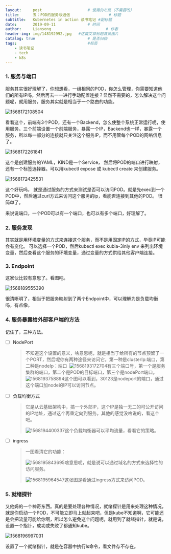 ```yaml
---
layout:     post   				    # 使用的布局（不需要改）
title:      五：POD的服务与通信 				# 标题
subtitle:   Kubernetes in action 读书笔记 #副标题
date:       2019-09-11 				# 时间
author:     Liansong 						# 作者
header-img: img/148192992.jpg 	#这篇文章标题背景图片
catalog: true 						# 是否归档
tags:								#标签
    - 读书笔记
    - tech
    - k8s
---
```




###  1. 服务与端口

服务其实很好理解了，你想想看，一组相同的POD，你怎么管理，你需要知道他们的所有IP吗，然后再去一一进行手动配置连接？显然不需要的，怎么解决这个问题呢，就用服务，服务其实就是相当于一个路由的功能。

![1568172108504](https://tva1.sinaimg.cn/large/006y8mN6gy1g6vz9tf8wej30mf0dnq60.jpg)

看看这个，前端有3个POD，还有一个Backend，怎么使整个系统正常运行呢，使用服务。三个前端设置一个前端服务，暴露一个IP，Backend也一样，暴露一个服务，所以每一部分的连接就只关注这个服务IP，而不用管每个POD的网络信息了。

![1568172261841](https://tva1.sinaimg.cn/large/006y8mN6gy1g6vz9trl8vj30i707bjsq.jpg)

这个是创建服务的YAML，KIND是一个Service， 然后将POD的端口进行映射，还有一个标签选择器。可以用kubectl expose 或 kubectl create 来创建服务。

![1568172425531](https://tva1.sinaimg.cn/large/006y8mN6gy1g6vz9ubj81j30px0dwn2q.jpg)

这个好玩吗， 就是通过服务的方式来测试是否可以访问POD。就是先exec到一个POD中，然后通过curl方式来访问这个服务的ip，看能否连接到其他的POD。 很简单了。           

来说说端口，一个POD可以有一个端口，也可以有多个端口，好理解了。



### 2. 服务发现

其实就是用环境变量的方式来连接这个服务，而不是用固定IP的方式，毕竟IP可能会有变化。 可以选择一个POD，然后kubectl exec kubia-3inly env 来列出环境变量，然后查看这个服务的环境变量，通过变量的方式供给其他客户端连接。



### 3. Endpoint

这家伙比较有意思了。看图吧。

![1568189555390](https://tva1.sinaimg.cn/large/006y8mN6gy1g6vz9v2ldhj30sm0c67e1.jpg)

很清晰明了，相当于把服务映射到了两个Endpoint中，可以理解为是负载均衡吗，有点像。



### 4. 服务暴露给外部客户端的方法

记住了，三种方法。

- [ ]  NodePort 

	>  不知道这个设置的意义，啥意思呢，就是相当于给所有的节点预留了一个PORT，然后呢你有两种途径来访问它。第一种是clusterIp:端口，第二种是nodeIp：端口  ![1568193172704](https://tva1.sinaimg.cn/large/006y8mN6gy1g6vz9w5kr5j30kl08hac7.jpg)有三个端口号，第一个是服务集群的端口，第二个是POD的目标端口，第三个是nodePort端口。![1568193758894](https://tva1.sinaimg.cn/large/006y8mN6gy1g6vz9x1ii4j30pg0j845q.jpg)这个图可以看到，30123是nodeport的端口，通过这个端口加node的IP可以访问节点。

- [ ]  负载均衡方式

	> 它是从云基础架构中，搞一个外部IP，这个IP是独一无二的可公开访问的IP地址，通过这个再重定向到服务。其他的感觉没啥说的，看这个吧。
	>
	> ![1568194400337](https://tva1.sinaimg.cn/large/006y8mN6gy1g6vz9y0p7gj30ew06vmyh.jpg)这个负载均衡器可以平均流量，看看它的策略。

- [ ]  ingress

	> 一图看清它的功能：
	>
	> ![1568195843695](https://tva1.sinaimg.cn/large/006y8mN6gy1g6vz9yhuk1j30p808oadh.jpg)啥意思呢，就是说可以通过域名的方式来选择性的访问服务。
	>
	> ![1568195964547](https://tva1.sinaimg.cn/large/006y8mN6gy1g6vz9yz6fkj30nb0aswji.jpg)这张图是看通过ingress方式来访问POD。

	

### 5. 就绪探针

又他妈的一个神奇东西。真的是要处理各种情况，就绪探针是用来处理这种情况，就是你启动一个POD，不可能立即马上就起来吧，但是kube不知道啊，它可能还是会把流量可能给你啊，所以怎么避免这个问题呢，就用到了就绪指针，就是说，设置一个指针，成功或失败了都通知kube。

![1568196997031](https://tva1.sinaimg.cn/large/006y8mN6gy1g6vzg9qd9bj30hz0baabc.jpg)

设置了一个就绪指针，就是在容器中执行ls命令，看文件存不存在。



